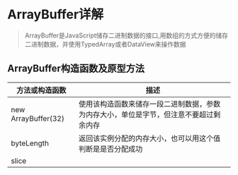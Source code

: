# ArrayBuffer详解

> ArrayBuffer是JavaScript储存二进制数据的接口,用数组的方式方便的储存二进制数据，并使用TypedArray或者DataView来操作数据

## ArrayBuffer构造函数及原型方法

|方法或构造函数|描述|
|--|--|
|new ArrayBuffer(32)| 使用该构造函数来储存一段二进制数据，参数为内存大小，单位是字节，但注意不要超过剩余内存 |
|byteLength| 返回该实例分配的内存大小，也可以用这个值判断是是否分配成功 |
| slice |  |

